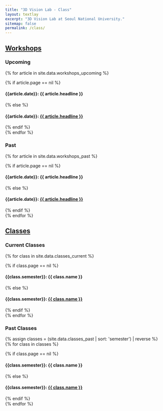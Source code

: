 ```yaml
---
title: "3D Vision Lab - Class"
layout: textlay
excerpt: "3D Vision Lab at Seoul National University."
sitemap: false
permalink: /class/
---
```

## <u>Workshops</u>

### Upcoming
{% for article in site.data.workshops_upcoming %}
<!-- <div class="row"> -->
<div class="col-sm-12 clearfix">
  {% if article.page == nil %}
  <h4>{{article.date}}: {{ article.headline }}</h4>
  {% else %}
  <h4>{{article.date}}: <a href="{{article.page}}">{{ article.headline }}</a></h4>
  {% endif %}
</div>
{% endfor %}
&nbsp;

### Past
{% for article in site.data.workshops_past %}
<!-- <div class="row"> -->
<div class="col-sm-12 clearfix">
  {% if article.page == nil %}
  <h4>{{article.date}}: {{ article.headline }}</h4>
  {% else %}
  <h4>{{article.date}}: <a href="{{article.page}}">{{ article.headline }}</a></h4>
  {% endif %}
</div>
{% endfor %}
&nbsp;



## <u>Classes</u>

### Current Classes
{% for class in site.data.classes_current %}
<!-- <div class="row"> -->
<div class="col-sm-12 clearfix">
  {% if class.page == nil %}
  <h4>{{class.semester}}: {{ class.name }}</h4>
  {% else %}
  <h4>{{class.semester}}: <a href="{{class.page}}">{{ class.name }}</a></h4>
  {% endif %}
</div>
{% endfor %}
&nbsp;



### Past Classes
{% assign classes = (site.data.classes_past | sort: 'semester') | reverse %}
{% for class in classes %}
<!-- <div class="row"> -->
<div class="col-sm-12 clearfix">
  {% if class.page == nil %}
  <h4>{{class.semester}}: {{ class.name }}</h4>
  {% else %}
  <h4>{{class.semester}}: <a href="{{class.page}}">{{ class.name }}</a></h4>
  {% endif %}
</div>
{% endfor %}
